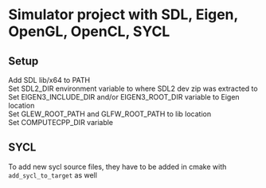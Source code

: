 # Simulator project with SDL, Eigen, OpenGL, OpenCL, SYCL
## Setup
Add SDL lib/x64 to PATH  
Set SDL2_DIR environment variable to where SDL2 dev zip was extracted to  
Set EIGEN3_INCLUDE_DIR and/or EIGEN3_ROOT_DIR variable to Eigen location  
Set GLEW_ROOT_PATH and GLFW_ROOT_PATH to lib location  
Set COMPUTECPP_DIR variable  

## SYCL
To add new sycl source files, they have to be added in cmake with 
``` add_sycl_to_target ``` as well